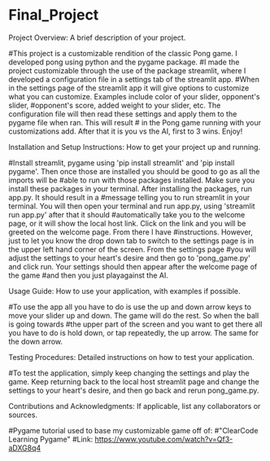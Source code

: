 # Final_Project

Project Overview: A brief description of your project.

#This project is a customizable rendition of the classic Pong game. I developed pong using python and the pygame package. 
#I made the project customizable through the use of the package streamlit, where I developed a configuration file in a settings tab of the streamlit app.
#When in the settings page of the streamlit app it will give options to customize what you can customize. Examples include color of your slider, opponent's slider, 
#opponent's score, added weight to your slider, etc. The configuration file will then read these settings and apply them to the pygame file when ran. This will result # in the Pong game running with your customizations add. After that it is you vs the AI, first to 3 wins. Enjoy!

Installation and Setup Instructions: How to get your project up and running.

 #Install streamlit, pygame using 'pip install streamlit' and 'pip install pygame'. Then once those are installed you should be good to go as all the imports will be 
 #able to run with those packages installed. Make sure you install these packages in your terminal. After installing the packages, run app.py. It should result in a 
 #message telling you to run streamlit in your terminal. You will then open your terminal and run app.py, using 'streamlit run app.py' after that it should 
 #automatically take you to the welcome page, or it will show the local host link. Click on the link and you will be greeted on the welcome page. From there I have 
 #instructions. However, just to let you know the drop down tab to switch to the settings page is in the upper left hand corner of the screen. From the settings page 
 #you will adjust the settings to your heart's desire and then go to 'pong_game.py' and click run. Your settings should then appear after the welcome page of the game 
 #and then you just playagainst the AI. 
 
Usage Guide: How to use your application, with examples if possible.


 #To use the app all you have to do is use the up and down arrow keys to move your slider up and down. The game will do the rest. So when the ball is going towards
 #the upper part of the screen and you want to get there all you have to do is hold down, or tap repeatedly, the up arrow. The same for the down arrow. 

 
Testing Procedures: Detailed instructions on how to test your application.


 #To test the application, simply keep changing the settings and play the game. Keep returning back to the local host streamlit page and change the settings 
 to your heart's desire, and then go back and rerun pong_game.py.
 
Contributions and Acknowledgments: If applicable, list any collaborators or sources.


#Pygame tutorial used to base my customizable game off of: 
#"ClearCode Learning Pygame"
#Link: https://www.youtube.com/watch?v=Qf3-aDXG8q4
